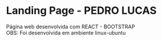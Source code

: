 # Landing Page - PEDRO LUCAS

Página web desenvolvida com REACT - BOOTSTRAP <br>
OBS: Foi desenvolvida em ambiente linux-ubuntu

